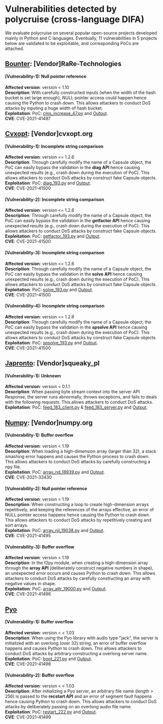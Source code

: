 # Vulnerabilities detected by polycruise (cross-language DIFA)
We evaluate polycruise on several popular open-source projects developed mainly in Python and C languages.
Eventually, 11 vulnerabilities in 5 projects below are validated to be exploitable, and corresponding PoCs are attached.

## [Bounter](https://github.com/RaRe-Technologies/bounter): [Vendor]RaRe-Technologies
#### [Vulnerability-1]: Null pointer reference
**Affected version**: version < 1.10 <br>
**Description**: With carefully constructed inputs (when the width of the hash bucket is set large enough), NULL pointer access could happen hence causing the Python to crash down. This allows attackers to conduct DoS attacks by inputing a huge width of hash bucket.<br>
**Exploitation**: PoC: [cms_increase_47.py](https://github.com/Daybreak2019/PolyCruise/edit/master/Experiments/PoC/bounter/vulnerability-1/cms_increase_47.py) and [Output](https://github.com/Daybreak2019/PolyCruise/edit/master/Experiments/PoC/bounter/vulnerability-1/output.txt).<br>
**CVE**: CVE-2021-41497

## [Cvxopt](https://github.com/cvxopt/cvxopt): [Vendor]cvxopt.org
#### [Vulnerability-1]: Incomplete string comparison
**Affected version**: version <= 1.2.6 <br>
**Description**: Through carefully modify the name of a Capsule object, the PoC can easily bypass the validation in the **diag API** hence causing unexpected results (e.g., crash down during the execution of PoC). This allows attackers to conduct DoS attacks by construct fake Capsule objects. <br>
**Exploitation**: PoC: [diag_193.py](https://github.com/Daybreak2019/PolyCruise/tree/master/Experiments/PoC/cvxopt/vulnerability-1/diag_193.py) and [Output](https://github.com/Daybreak2019/PolyCruise/tree/master/Experiments/PoC/cvxopt/vulnerability-1/output.txt).<br>
**CVE**: CVE-2021-41500
#### [Vulnerability-2]: Incomplete string comparison
**Affected version**: version <= 1.2.6 <br>
**Description**: Through carefully modify the name of a Capsule object, the PoC can easily bypass the validation in the **getfactor API** hence causing unexpected results (e.g., crash down during the execution of PoC). This allows attackers to conduct DoS attacks by construct fake Capsule objects. <br>
**Exploitation**: PoC: [getfactor_193.py](https://github.com/Daybreak2019/PolyCruise/tree/master/Experiments/PoC/cvxopt/vulnerability-2/getfactor_193.py) and [Output](https://github.com/Daybreak2019/PolyCruise/tree/master/Experiments/PoC/cvxopt/vulnerability-2/output.txt).<br>
**CVE**: CVE-2021-41500
#### [Vulnerability-3]: Incomplete string comparison
**Affected version**: version <= 1.2.6 <br>
**Description**: Through carefully modify the name of a Capsule object, the PoC can easily bypass the validation in the **solve API** hence causing unexpected results (e.g., crash down during the execution of PoC). This allows attackers to conduct DoS attacks by construct fake Capsule objects. <br>
**Exploitation**: PoC: [solve_193.py](https://github.com/Daybreak2019/PolyCruise/tree/master/Experiments/PoC/cvxopt/vulnerability-3/solve_193.py) and [Output](https://github.com/Daybreak2019/PolyCruise/tree/master/Experiments/PoC/cvxopt/vulnerability-3/output.txt).<br>
**CVE**: CVE-2021-41500
#### [Vulnerability-4]: Incomplete string comparison
**Affected version**: version <= 1.2.6 <br>
**Description**: Through carefully modify the name of a Capsule object, the PoC can easily bypass the validation in the **spsolve API** hence causing unexpected results (e.g., crash down during the execution of PoC). This allows attackers to conduct DoS attacks by construct fake Capsule objects. <br>
**Exploitation**: PoC: [spsolve_193.py](https://github.com/Daybreak2019/PolyCruise/tree/master/Experiments/PoC/cvxopt/vulnerability-4/spsolve_193.py) and [Output](https://github.com/Daybreak2019/PolyCruise/tree/master/Experiments/PoC/cvxopt/vulnerability-4/output.txt).<br>
**CVE**: CVE-2021-41500

## [Japronto](https://github.com/squeaky-pl/japronto): [Vendor]squeaky_pl
#### [Vulnerability-1]: Unknown
**Affected version**: version < 0.1.1 <br>
**Description**: When passing byte stream context into the server API Response, the server runs abnormally, throws exceptions, and fails to deals with the following requests. This allows attackers to conduct DoS attacks. <br>
**Exploitation**: PoC: [feed_183_client.py](https://github.com/Daybreak2019/PolyCruise/tree/master/Experiments/PoC/japronto/vulnerability-1/feed_183_client.py) & [feed_183_server.py](https://github.com/Daybreak2019/PolyCruise/tree/master/Experiments/PoC/japronto/vulnerability-1/feed_183_server.py) and [Output](https://github.com/Daybreak2019/PolyCruise/tree/master/Experiments/PoC/japronto/vulnerability-1/output.txt).

## [Numpy](https://github.com/numpy/numpy): [Vendor]numpy.org
#### [Vulnerability-1]: Buffer overflow
**Affected version**: version < 1.19 <br>
**Description**: When loading a high-dimension array (larger than 32), a stack smashing error happens and causes the Python process to crash down. This allows attackers to conduct DoS attacks by carefully constructing a npy file.<br>
**Exploitation**: PoC: [array_nd_18939.py](https://github.com/Daybreak2019/PolyCruise/tree/master/Experiments/PoC/numpy/vulnerability-1/array_nd_18939.py) and [Output](https://github.com/Daybreak2019/PolyCruise/tree/master/Experiments/PoC/numpy/vulnerability-1/output.txt).<br>
**CVE**: CVE-2021-33430
#### [Vulnerability-2]: Null pointer reference
**Affected version**: version < 1.19 <br>
**Description**: When constructing a loop to create high-dimension arrays repetitively, and keeping the references of the arrays effective, an error of NULL pointer access happens hence causing the Python to crash down. This allows attackers to conduct DoS attacks by repetitively creating and sort arrays.<br>
**Exploitation**: PoC: [array_nil_19038.py](https://github.com/Daybreak2019/PolyCruise/tree/master/Experiments/PoC/numpy/vulnerability-2/array_nil_19038.py) and [Output](https://github.com/Daybreak2019/PolyCruise/tree/master/Experiments/PoC/numpy/vulnerability-2/output.txt).<br>
**CVE**: CVE-2021-41495
#### [Vulnerability-3]: Buffer overflow
**Affected version**: version < 1.19 <br>
**Description**: In the f2py module, when creating a high-dimension array through the **array API** (deliberately construct negative numbers in shape), an unexpected error occurs and causes Python to crash down. This allows attackers to conduct DoS attacks by carefully constructing an array with negative values in shape.<br>
**Exploitation**: PoC: [array_attr_19000.py](https://github.com/Daybreak2019/PolyCruise/tree/master/Experiments/PoC/numpy/vulnerability-3/array_attr_19000.py) and [Output](https://github.com/Daybreak2019/PolyCruise/tree/master/Experiments/PoC/numpy/vulnerability-3/output.txt).<br>
**CVE**: CVE-2021-41496
## [Pyo](https://github.com/belangeo/pyo)
#### [Vulnerability-1]: Buffer overflow
**Affected version**: version < < 1.03 <br>
**Description**: When using the Pyo library with audio type "jack", the server is initialized with an overlong (over 32) string, an error of buffer overflow happens and causes Python to crash down. This allows attackers to conduct DoS attacks by arbitrary constructing a overlong server name.<br>
**Exploitation**: PoC: [boot_221.py](https://github.com/Daybreak2019/PolyCruise/tree/master/Experiments/PoC/pyo/vulnerability-1/boot_221.py) and [Output](https://github.com/Daybreak2019/PolyCruise/tree/master/Experiments/PoC/pyo/vulnerability-1/output.txt).<br>
**CVE**: CVE-2021-41498
#### [Vulnerability-2]: Buffer overflow
**Affected version**: version < < 1.03 <br>
**Description**: After initializing a Pyo server, an arbitrary file name (length > 256) is passed to the **recstart API** and an error of segment fault happens hence causing Python to crash down. This allows attackers to conduct DoS attacks by deliberately passing on an overlong audio file name.<br>
**Exploitation**: PoC: [restart_222.py](https://github.com/Daybreak2019/PolyCruise/tree/master/Experiments/PoC/pyo/vulnerability-2/restart_222.py) and [Output](https://github.com/Daybreak2019/PolyCruise/tree/master/Experiments/PoC/pyo/vulnerability-2/output.txt).<br>
**CVE**: CVE-2021-41499
